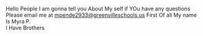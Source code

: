 Hello People I am gonna tell you About My self if YOu have any questions Please email me at mpende2933@greenvilleschools.us
First Of all My name Is Myra P.  
I Have Brothers 
